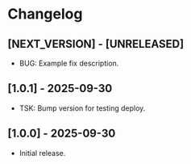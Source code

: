 # Changelog

## [NEXT_VERSION] - [UNRELEASED]
* BUG: Example fix description.

## [1.0.1] - 2025-09-30
* TSK: Bump version for testing deploy.

## [1.0.0] - 2025-09-30
* Initial release.